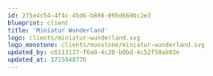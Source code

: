 ```yaml
---
id: 275e4c54-4f4c-45d6-b898-095d669bc2e3
blueprint: client
title: 'Miniatur Wunderland'
logo: clients/miniatur-wunderland.svg
logo_monotone: clients/monotone/miniatur-wunderland.svg
updated_by: c6113137-f6a8-4c20-b0bd-4c52f58ab03e
updated_at: 1715848776
---
```


